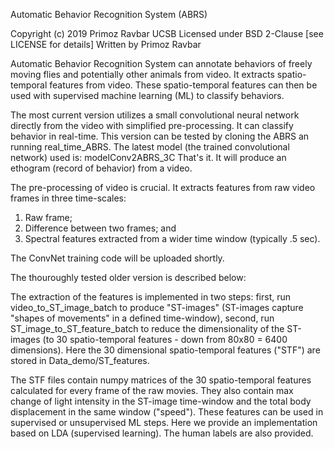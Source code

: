 Automatic Behavior Recognition System (ABRS)

Copyright (c) 2019 Primoz Ravbar UCSB
Licensed under BSD 2-Clause [see LICENSE for details]
Written by Primoz Ravbar

Automatic Behavior Recognition System can annotate behaviors of freely moving flies and potentially other animals from video. It extracts spatio-temporal features from video. These spatio-temporal features can then be used with supervised machine learning (ML) to classify behaviors. 

The most current version utilizes a small convolutional neural network directly from the video with simplified pre-processing. It can classify behavior in real-time. This version can be tested by cloning the ABRS an running real_time_ABRS. The latest model (the trained convolutional network) used is: modelConv2ABRS_3C  That's it. It will produce an ethogram (record of behavior) from a video. 

The pre-processing of video is crucial. It extracts features from raw video frames in three time-scales:

  1) Raw frame;
  2) Difference between two frames; and
  3) Spectral features extracted from a wider time window (typically .5 sec).

The ConvNet training code will be uploaded shortly.

The thouroughly tested older version is described below:

The extraction of the features is implemented in two steps: first, run video_to_ST_image_batch to produce "ST-images" (ST-images capture "shapes of movements" in a defined time-window), second, run ST_image_to_ST_feature_batch to reduce the dimensionality of the ST-images (to 30 spatio-temporal features - down from 80x80 = 6400 dimensions). Here the 30 dimensional spatio-temporal features ("STF") are stored in Data_demo/ST_features.

The STF files contain numpy matrices of the 30 spatio-temporal features calculated for every frame of the raw movies. They also contain max change of light intensity in the ST-image time-window and the total body displacement in the same window ("speed"). These features can be used in supervised or unsupervised ML steps. Here we provide an implementation based on LDA (supervised learning). The human labels are also provided.   
